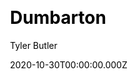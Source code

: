 ---
title: Dumbarton
github: https://github.com/tcbutler320/Jekyll-Theme-Dumbarton
demo: https://dumbarton.netlify.app/index.html
author: Tyler Butler
ssg:
  - Jekyll
cms:
  - Markdown
css:
  - Bootstrap
category:
  - Blog
  - Portfolio
date: 2020-10-30T00:00:00.000Z
description: A Jekyll theme designed for academics, powered by Bootstrap
draft: false
publish_date: '2020-10-30T02:48:49Z'
update_date: '2021-03-02T00:19:24Z'
github_star: 36
github_fork: 38
---